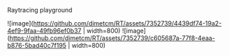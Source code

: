 Raytracing playground

![image](https://github.com/dimetcm/RT/assets/7352739/4439df74-19a2-4ef9-9faa-49fb96ef0b37 | width=800)
![image](https://github.com/dimetcm/RT/assets/7352739/c605687a-77f8-4eaa-b876-5bad40c7f195 | width=800)
